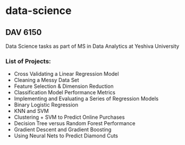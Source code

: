 # data-science

## DAV 6150
Data Science tasks as part of MS in Data Analytics at Yeshiva University

### List of Projects:
- Cross Validating a Linear Regression Model
- Cleaning a Messy Data Set
- Feature Selection & Dimension Reduction
- Classification Model Performance Metrics
- Implementing and Evaluating a Series of Regression Models
- Binary Logistic Regression
- KNN and SVM
- Clustering + SVM to Predict Online Purchases
- Decision Tree versus Random Forest Performance
- Gradient Descent and Gradient Boosting
- Using Neural Nets to Predict Diamond Cuts
